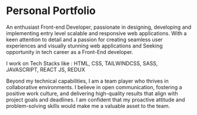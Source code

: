 # Personal Portfolio
An enthusiast Front-end Developer, passionate in designing, developing and implementing entry level scalable and responsive web applications. With a keen attention to detail and a passion for creating seamless user experiences and visually stunning web applications and Seeking opportunity in tech career as a Front-End developer.

I work on Tech Stacks like : HTML, CSS, TAILWINDCSS, SASS, JAVASCRIPT, REACT JS, REDUX

Beyond my technical capabilities, I am a team player who thrives in collaborative environments. I believe in open communication, fostering a positive work culture, and delivering high-quality results that align with project goals and deadlines. I am confident that my proactive attitude and problem-solving skills would make me a valuable asset to the team.

